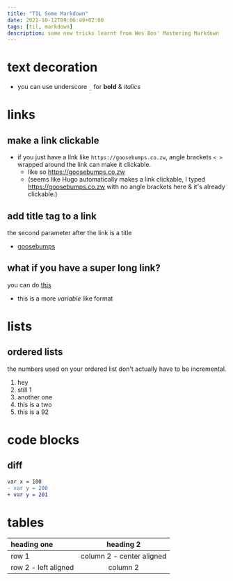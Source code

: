```yaml
---
title: "TIL Some Markdown"
date: 2021-10-12T09:06:49+02:00
tags: [til, markdown]
description: some new tricks learnt from Wes Bos' Mastering Markdown
---
```


# text decoration
- you can use underscore `_` for __bold__ & _italics_

# links

## make a link clickable
- if you just have a link like `https://goosebumps.co.zw`, angle brackets `< >` wrapped around the link can make it clickable.
  - like so <https://goosebumps.co.zw>
  - (seems like Hugo automatically makes a link clickable, I typed https://goosebumps.co.zw with no angle brackets here & it's already clickable.)

## add title tag to a link
the second parameter after the link is a title
- [goosebumps](https://goosebumps.co.zw "well well well, how the turn tables....")

## what if you have a super long link?
you can do [this][1] 
- this is a more _variable_ like format

# lists

## ordered lists
the numbers used on your ordered list don't actually have to be incremental.
1. hey
1. still 1
1. another one
2. this is a two
92. this is a 92

# code blocks
## diff

```diff
var x = 100
- var y = 200
+ var y = 201
```

# tables

|heading one|heading 2|
|:----------|:---------:|
|row 1|column 2 - center aligned|
|row 2 - left aligned|column 2|



[1]: https://tomcritchlow.com/2019/09/23/workshops/